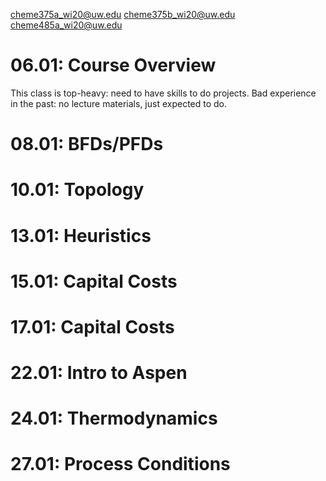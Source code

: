 cheme375a_wi20@uw.edu
cheme375b_wi20@uw.edu
cheme485a_wi20@uw.edu

# 06.01: Course Overview

This class is top-heavy: need to have skills to do projects.
Bad experience in the past: no lecture materials, just expected to do.


# 08.01: BFDs/PFDs

# 10.01: Topology



# 13.01: Heuristics

# 15.01: Capital Costs

# 17.01: Capital Costs





# 22.01: Intro to Aspen

# 24.01: Thermodynamics




# 27.01: Process Conditions

#
